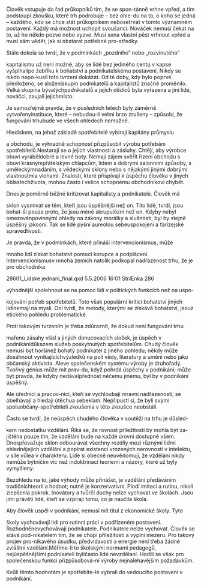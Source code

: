 
Člověk vstupuje do řad průkopníků tím, že se spon-tánně vrhne vpřed, a tím podstoupí zkoušku, které trh podrobuje – bez ohle-du na to, o koho se jedná – každého, kdo se chce stát průkopníkem nebosetrvat v tomto významném postavení. Každý má možnost uchopit svoušanci. Nováček nemusí čekat na to, až ho někdo pozve nebo vyzve. Musí sena vlastní pěst vrhnout vpřed a musí sám vědět, jak si obstarat potřebné pro-středky.

Stále dokola se tvrdí, že v podmínkách „pozdního“ nebo „rozvinutého“

kapitalismu už není možné, aby se lidé bez jediného centu v kapse vyšplhalipo žebříku k bohatství a podnikatelskému postavení. Nikdy se nikdo nepo-kusil toto tvrzení dokázat. Od té doby, kdy bylo poprvé předloženo, se složenískupin podnikatelů a kapitalistů značně proměnilo. Velká skupina bývalýchpodnikatelů a jejich dědiců byla vyřazena a jiní lidé, nováčci, zaujali jejichmísto.

Je samozřejmě pravda, že v posledních letech byly záměrně vytvořenyinstituce, které – nebudou-li velmi brzo zrušeny – způsobí, že fungování trhubude ve všech ohledech nemožné.

Hlediskem, na jehož základě spotřebitelé vybírají kapitány průmyslu

a obchodu, je výhradně schopnost přizpůsobit výrobu potřebám spotřebitelů.Nestarají se o jejich vlastnosti a zásluhy. Chtějí, aby výrobce obuvi vyráběldobré a levné boty. Nemají zájem svěřit řízení obchodu s obuví krásnýmpřátelským chlapcům, lidem s dobrými salonními způsoby, s uměleckýmnadáním, s vědeckými sklony nebo s nějakými jinými dobrými vlastnostmia vlohami. Znalosti, které přispívají k úspěchu člověka v jiných oblastechživota, mohou často i velice schopnému obchodníkovi chybět.

Dnes je poměrně běžné kritizovat kapitalisty a podnikatele. Člověk má

sklon vysmívat se těm, kteří jsou úspěšnější než on. Tito lidé, tvrdí, jsou bohat-ší pouze proto, že jsou méně skrupulózní než on. Kdyby nebyl omezovánpovinnými ohledy na zákony morálky a slušnosti, byl by stejně úspěšný jakooni. Tak se lidé pyšní aureolou sebeuspokojení a farizejské spravedlivosti.

Je pravda, že v podmínkách, které přináší intervencionismus, může

mnoho lidí získat bohatství pomocí korupce a podplácení. Intervencionismusv mnoha zemích natolik podkopal nadřazenost trhu, že je pro obchodníka

28601_Lidske jednani_final.qxd 5.5.2006 16:01 StrÆnka 286

výhodnější spolehnout se na pomoc lidí v politických funkcích než na uspo-

kojování potřeb spotřebitelů. Toto však populární kritici bohatství jiných lidínemají na mysli. Oni tvrdí, že metody, kterými se získává bohatství, jsouz etického pohledu problematické.

Proti takovým tvrzením je třeba zdůraznit, že dokud není fungování trhu

mařeno zásahy vlád a jiných donucovacích složek, je úspěch v podnikánídůkazem služeb poskytnutých spotřebitelům. Chudý člověk nemusí být horšínež bohatý podnikatel z jiného pohledu; někdy může dosáhnout vynikajícíchvýsledků na poli vědy, literatury a umění nebo jako občanský aktivista. Aleve společenském systému výroby je druhořadý. Tvořivý génius může mít prav-du, když pohrdá úspěchy v podnikání; může být pravda, že kdyby nedávalpřednost něčemu jinému, byl by v podnikání úspěšný.

Ale úředníci a pracov-níci, kteří se vychloubají mravní nadřazeností, se obelhávají a hledají útěchua sebeklam. Nepřipustí si, že byli svými spoluobčany-spotřebiteli zkoušenia v této zkoušce neobstáli.

Často se tvrdí, že neúspěch chudého člověka v soutěži na trhu je důsled-

kem nedostatku vzdělání. Říká se, že rovnost příležitostí by mohla být za-jištěna pouze tím, že vzdělání bude na každé úrovni dostupné všem. Dnespřevažuje sklon odbourávat všechny rozdíly mezi různými lidmi ohlednějejich vzdělání a popírat existenci vrozených nerovností v intelektu, v síle vůlea v charakteru. Lidé si obecně neuvědomují, že vzdělání nikdy nemůže býtničím víc než indoktrinací teoriemi a názory, které už byly vymyšleny.

Bezohledu na to, jaké výhody může přinášet, je vzdělání předáváním tradičníchteorií a hodnot; nutně je konzervativní. Plodí imitaci a rutinu, nikoli zlepšenía pokrok. Inovátory a tvůrčí duchy nelze vychovat ve školách. Jsou jimi právěti lidé, kteří se vzpírají tomu, co je naučila škola.

Aby člověk uspěl v podnikání, nemusí mít titul z ekonomické školy. Tyto

školy vychovávají lidi pro rutinní práci v podřízeném postavení. Rozhodněnevychovávají podnikatele. Podnikatele nelze vychovat. Člověk se stává pod-nikatelem tím, že se chopí příležitosti a vyplní mezeru. Pro takový projev pro-nikavého úsudku, předvídavosti a energie není třeba žádné zvláštní vzdělání.Měříme-li to školskými normami pedagogů, nejúspěšnějšími podnikateli byličasto lidé nevzdělaní. Hodili se však pro společenskou funkci přizpůsobová-ní výroby nejnaléhavějším požadavkům.

Kvůli těmto hodnotám je spotřebite-lé vybrali do vedoucího postavení v podnikání.
